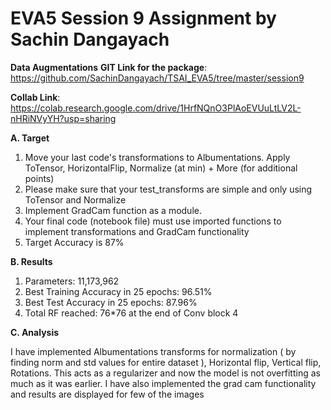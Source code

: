 # EVA5 Session 9 Assignment by Sachin Dangayach

**Data Augmentations**
**GIT Link for the package**: https://github.com/SachinDangayach/TSAI_EVA5/tree/master/session9

**Collab Link**: https://colab.research.google.com/drive/1HrfNQnO3PlAoEVUuLtLV2L-nHRiNVyYH?usp=sharing

**A. Target**

1. Move your last code's transformations to Albumentations. Apply ToTensor,     HorizontalFlip, Normalize (at min) + More (for additional points)
2. Please make sure that your test_transforms are simple and only using ToTensor and Normalize
3. Implement GradCam function as a module.
4. Your final code (notebook file) must use imported functions to implement transformations and GradCam functionality
5. Target Accuracy is 87%

**B. Results**

1.  Parameters: 11,173,962
2.  Best Training Accuracy in 25 epochs: 96.51%
3.  Best Test Accuracy in 25 epochs: 87.96%
4.  Total RF reached: 76*76 at the end of Conv block 4

**C. Analysis**

I have implemented Albumentations transforms for normalization ( by finding norm and std values for entire dataset ), Horizontal flip, Vertical flip, Rotations. This acts as a regularizer and now the model is not overfitting as much as it was earlier.
I have also implemented the grad cam functionality and results are displayed for few of the images
